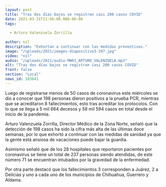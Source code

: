 ```yaml
---
layout: post
title: "Tras dos días bajos se registran casi 200 casos COVID"
date: 2021-03-31T21:56:00.000-06:00
tags:
  
  - Arturo Valenzuela Zorrilla
  
author: nil
description: "Exhortan a continuar con las medidas preventivas."
image: "/uploads/2021/images-diapositiva3-297.jpg"
video: "nil"
audio: "/uploads/2021/audio-MW01_ARTURO_VALENZUELA.mp3"
alt: "Tras dos días bajos se registran casi 200 casos COVID"
front: false
section: "Local"
news_id: 183641
---
```


Luego de registrarse menos de 50 casos de coronavirus este miércoles se dio a conocer que 198 personas dieron positivos a la prueba PCR, mientras que se acreditaron 8 fallecimientos, esto tras acreditar los protocolos. Con lo que se llega a 5 mil 664 decesos y 58 mil 594 casos en total desde el inicio de la pandemia.

Arturo Valenzuela Zorrilla, Director Médico de la Zona Norte, señaló que la detección de 198 casos ha sido la cifra más alta de las últimas doce semanas, por lo que exhortó a continuar con las medidas de sanidad ya que la gente está ansiosa de vacaciones puede bajar la guardia. 

Asimismo señaló que de los 28 hospitales que reportaron pacientes por coronavirus se tiene un total de 237 personas siendo atendidas, de este número 71 se encuentran intubados por la gravedad de la enfermedad.

Por otra parte destacó que los fallecimientos 3 corresponden a Juárez, 2 a Delicias y uno a cada uno de los municipios de Chihuahua, Guerrero y Aldama.
